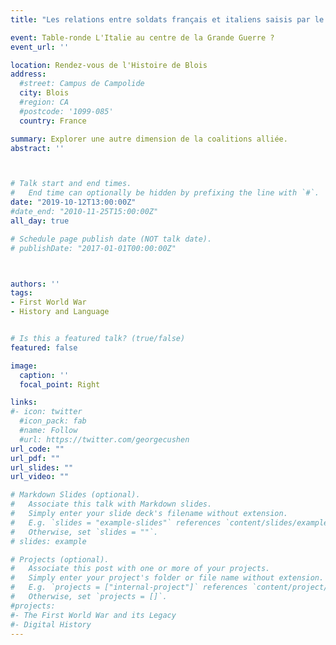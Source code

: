```yaml
---
title: "Les relations entre soldats français et italiens saisis par le contrôle postal"

event: Table-ronde L'Italie au centre de la Grande Guerre ?
event_url: ''

location: Rendez-vous de l'Histoire de Blois
address:
  #street: Campus de Campolide
  city: Blois
  #region: CA
  #postcode: '1099-085'
  country: France

summary: Explorer une autre dimension de la coalitions alliée.
abstract: ''



# Talk start and end times.
#   End time can optionally be hidden by prefixing the line with `#`.
date: "2019-10-12T13:00:00Z"
#date_end: "2010-11-25T15:00:00Z"
all_day: true

# Schedule page publish date (NOT talk date).
# publishDate: "2017-01-01T00:00:00Z"



authors: ''
tags: 
- First World War
- History and Language


# Is this a featured talk? (true/false)
featured: false

image:
  caption: ''
  focal_point: Right

links:
#- icon: twitter
  #icon_pack: fab
  #name: Follow
  #url: https://twitter.com/georgecushen
url_code: ""
url_pdf: ""
url_slides: ""
url_video: ""

# Markdown Slides (optional).
#   Associate this talk with Markdown slides.
#   Simply enter your slide deck's filename without extension.
#   E.g. `slides = "example-slides"` references `content/slides/example-slides.md`.
#   Otherwise, set `slides = ""`.
# slides: example

# Projects (optional).
#   Associate this post with one or more of your projects.
#   Simply enter your project's folder or file name without extension.
#   E.g. `projects = ["internal-project"]` references `content/project/deep-learning/index.md`.
#   Otherwise, set `projects = []`.
#projects:
#- The First World War and its Legacy
#- Digital History
---
```

